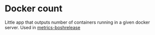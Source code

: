 # Docker count
Little app that outputs number of containers running in a given docker server. Used in [metrics-boshrelease](https://github.com/cloudfoundry-community/metrics-boshrelease)